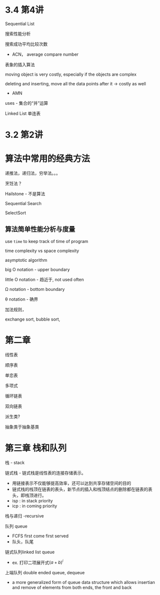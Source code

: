 # 3.4 第4讲

Sequential List 

搜索性能分析

搜索成功平均比较次数

- ACN， average compare number

表象的插入算法

moving object is very costly, especially if the objects are complex

deleting and inserting, move all the data points after it -> costly as well

- AMN

uses - 集合的“并”运算


Linked List 单连表

# 3.2 第2讲

# 算法中常用的经典方法

递推法，递归法，穷举法。。。

烹饪法？

Hailstone - 不是算法

Sequential Search 

SelectSort

## 算法简单性能分析与度量

use ```time``` to keep track of time of program

time complexity vs space complexity

asymptotic algorithm 

big O notation  - upper boundary

little O notation - 趋近于, not used often

Ω notation - bottom boundary

θ notation - 确界

加法规则，

exchange sort, bubble sort, 

# 第二章

线性表

顺序表

单恋表

多项式

循环链表

双向链表 

派生类?

抽象类于抽象基类

# 第三章 栈和队列
栈 - stack

链式栈 - 链式栈是线性表的连接存储表示。
- 用链接表示不仅能够提高效率，还可以达到共享存储空间的目的
- 链式栈的栈顶在链表的表头，新节点的插入和栈顶结点的删除都在链表的表头，即栈顶进行。
- isp : in stack priority
- icp : in coming priority

栈与递归 -recursive 

队列 queue
- FCFS first come first served
- 队头，队尾

链式队列linked list queue
- ex. 打印二项展开式$(a+b)^i$

上端队列 double ended queue, dequeue
- a more generalized form of queue data structure which allows insertian and remove of elements from both ends, the front and back


